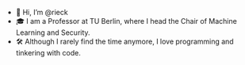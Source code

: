 - 🌈 Hi, I’m @rieck
- 🎓 I am a Professor at TU Berlin, where I head the Chair of Machine Learning and Security.
- 🛠️ Although I rarely find the time anymore, I love programming and tinkering with code.

<!---
rieck/rieck is a ✨ special ✨ repository because its `README.md` (this file) appears on your GitHub profile.
You can click the Preview link to take a look at your changes.
--->
